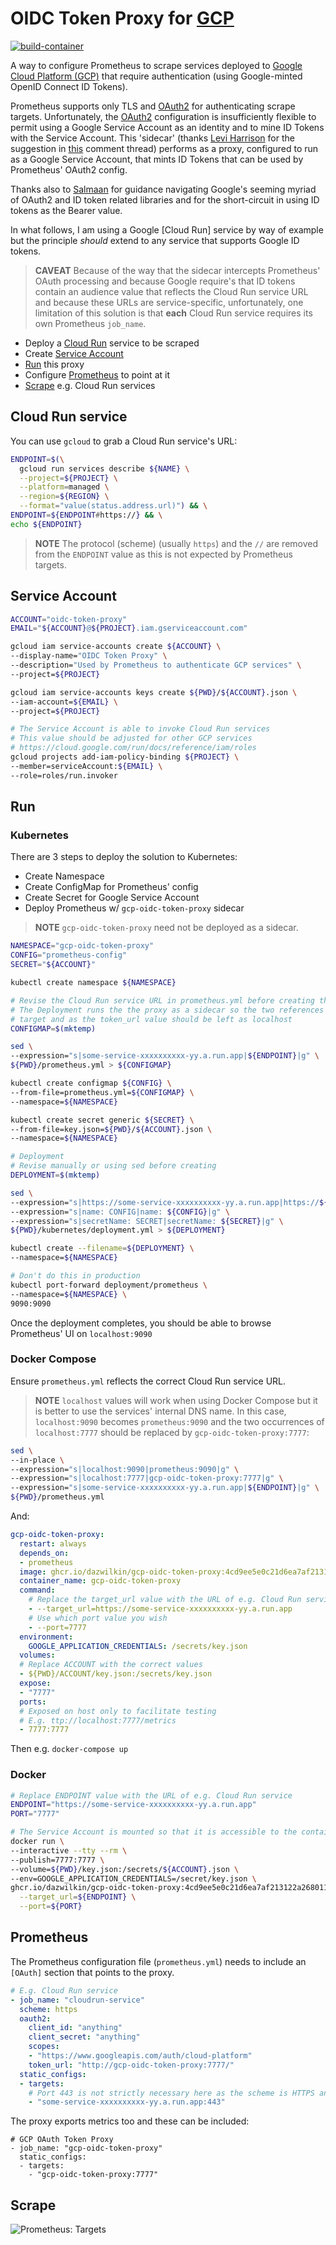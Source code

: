 # OIDC Token Proxy for [GCP](https://cloud.google.com)

[![build-container](https://github.com/DazWilkin/gcp-oidc-token-proxy/actions/workflows/build-container.yml/badge.svg)](https://github.com/DazWilkin/gcp-oidc-token-proxy/actions/workflows/build-container.yml)

A way to configure Prometheus to scrape services deployed to [Google Cloud Platform (GCP)](https://cloud.google.com) that require authentication (using Google-minted OpenID Connect ID Tokens).

Prometheus supports only TLS and [OAuth2](https://prometheus.io/docs/prometheus/latest/configuration/configuration/#oauth2) for authenticating scrape targets. Unfortunately, the [OAuth2](https://prometheus.io/docs/prometheus/latest/configuration/configuration/#oauth2) configuration is insufficiently flexible to permit using a Google Service Account as an identity and to mine ID Tokens with the Service Account. This 'sidecar' (thanks [Levi Harrison](https://github.com/leviharrison) for the suggestion in [this](https://stackoverflow.com/a/69419467/609290) comment thread) performs as a proxy, configured to run as a Google Service Account, that mints ID Tokens that can be used by Prometheus' OAuth2 config.

Thanks also to [Salmaan](https://github.com/salrashid123) for guidance navigating Google's seeming myriad of OAuth2 and ID token related libraries and for the short-circuit in using ID tokens as the Bearer value.

In what follows, I am using a Google [Cloud Run] service by way of example but the principle *should* extend to any service that supports Google ID tokens.

> **CAVEAT** Because of the way that the sidecar intercepts Prometheus' OAuth processing and because Google require's that ID tokens contain an audience value that reflects the Cloud Run service URL and because these URLs are service-specific, unfortunately, one limitation of this solution is that **each** Cloud Run service requires its own Prometheus `job_name`.

+ Deploy a [Cloud Run](#cloud-run) service to be scraped
+ Create [Service Account](#service-account)
+ [Run](#run) this proxy
+ Configure [Prometheus](#prometheus) to point at it
+ [Scrape](#scrape) e.g. Cloud Run services

## Cloud Run service

You can use `gcloud` to grab a Cloud Run service's URL:

```bash
ENDPOINT=$(\
  gcloud run services describe ${NAME} \
  --project=${PROJECT} \
  --platform=managed \
  --region=${REGION} \
  --format="value(status.address.url)") && \
ENDPOINT=${ENDPOINT#https://} && \
echo ${ENDPOINT}
```

> **NOTE** The protocol (scheme) (usually `https`) and the `//` are removed from the `ENDPOINT` value as this is not expected by Prometheus targets.

## Service Account

```bash
ACCOUNT="oidc-token-proxy"
EMAIL="${ACCOUNT}@${PROJECT}.iam.gserviceaccount.com"

gcloud iam service-accounts create ${ACCOUNT} \
--display-name="OIDC Token Proxy" \
--description="Used by Prometheus to authenticate GCP services" \
--project=${PROJECT}

gcloud iam service-accounts keys create ${PWD}/${ACCOUNT}.json \
--iam-account=${EMAIL} \
--project=${PROJECT}

# The Service Account is able to invoke Cloud Run services
# This value should be adjusted for other GCP services
# https://cloud.google.com/run/docs/reference/iam/roles
gcloud projects add-iam-policy-binding ${PROJECT} \
--member=serviceAccount:${EMAIL} \
--role=roles/run.invoker
```

## Run

### Kubernetes

There are 3 steps to deploy the solution to Kubernetes:

+ Create Namespace
+ Create ConfigMap for Prometheus' config
+ Create Secret for Google Service Account
+ Deploy Prometheus w/ `gcp-oidc-token-proxy` sidecar

> **NOTE** `gcp-oidc-token-proxy` need not be deployed as a sidecar.

```bash
NAMESPACE="gcp-oidc-token-proxy"
CONFIG="prometheus-config"
SECRET="${ACCOUNT}"

kubectl create namespace ${NAMESPACE}

# Revise the Cloud Run service URL in prometheus.yml before creating the ConfigMap
# The Deployment runs the the proxy as a sidecar so the two references to it, as a
# target and as the token_url value should be left as localhost
CONFIGMAP=$(mktemp)

sed \
--expression="s|some-service-xxxxxxxxxx-yy.a.run.app|${ENDPOINT}|g" \
${PWD}/prometheus.yml > ${CONFIGMAP}

kubectl create configmap ${CONFIG} \
--from-file=prometheus.yml=${CONFIGMAP} \
--namespace=${NAMESPACE}

kubectl create secret generic ${SECRET} \
--from-file=key.json=${PWD}/${ACCOUNT}.json \
--namespace=${NAMESPACE}

# Deployment
# Revise manually or using sed before creating
DEPLOYMENT=$(mktemp)

sed \
--expression="s|https://some-service-xxxxxxxxxx-yy.a.run.app|https://${ENDPOINT}|g" \
--expression="s|name: CONFIG|name: ${CONFIG}|g" \
--expression="s|secretName: SECRET|secretName: ${SECRET}|g" \
${PWD}/kubernetes/deployment.yml > ${DEPLOYMENT}

kubectl create --filename=${DEPLOYMENT} \
--namespace=${NAMESPACE}

# Don't do this in production
kubectl port-forward deployment/prometheus \
--namespace=${NAMESPACE} \
9090:9090
```

Once the deployment completes, you should be able to browse Prometheus' UI on `localhost:9090`

### Docker Compose

Ensure `prometheus.yml` reflects the correct Cloud Run service URL.

> **NOTE** `localhost` values will work when using Docker Compose but it is better to use the services' internal DNS name. In this case, `localhost:9090` becomes `prometheus:9090` and the two occurrences of `localhost:7777` should be replaced by `gcp-oidc-token-proxy:7777`:

```bash
sed \
--in-place \
--expression="s|localhost:9090|prometheus:9090|g" \
--expression="s|localhost:7777|gcp-oidc-token-proxy:7777|g" \
--expression="s|some-service-xxxxxxxxxx-yy.a.run.app|${ENDPOINT}|g" \
${PWD}/prometheus.yml
```

And:

```YAML
gcp-oidc-token-proxy:
  restart: always
  depends_on:
  - prometheus
  image: ghcr.io/dazwilkin/gcp-oidc-token-proxy:4cd9ee5e0c21d6ea7af213122a26801135637446
  container_name: gcp-oidc-token-proxy
  command:
    # Replace the target_url value with the URL of e.g. Cloud Run service
    - --target_url=https://some-service-xxxxxxxxxx-yy.a.run.app
    # Use which port value you wish
    - --port=7777
  environment:
    GOOGLE_APPLICATION_CREDENTIALS: /secrets/key.json
  volumes:
  # Replace ACCOUNT with the correct values
  - ${PWD}/ACCOUNT/key.json:/secrets/key.json
  expose:
  - "7777"
  ports:
  # Exposed on host only to facilitate testing
  # E.g. ttp://localhost:7777/metrics
  - 7777:7777
```

Then e.g. `docker-compose up`

### Docker

```bash
# Replace ENDPOINT value with the URL of e.g. Cloud Run service
ENDPOINT="https://some-service-xxxxxxxxxx-yy.a.run.app"
PORT="7777"

# The Service Account is mounted so that it is accessible to the container
docker run \
--interactive --tty --rm \
--publish=7777:7777 \
--volume=${PWD}/key.json:/secrets/${ACCOUNT}.json \
--env=GOOGLE_APPLICATION_CREDENTIALS=/secret/key.json \
ghcr.io/dazwilkin/gcp-oidc-token-proxy:4cd9ee5e0c21d6ea7af213122a26801135637446 \
  --target_url=${ENDPOINT} \
  --port=${PORT}
```

## Prometheus

The Prometheus configuration file (`prometheus.yml`) needs to include an `[OAuth]` section that points to the proxy.

```YAML
# E.g. Cloud Run service
- job_name: "cloudrun-service"
  scheme: https
  oauth2:
    client_id: "anything"
    client_secret: "anything"
    scopes:
    - "https://www.googleapis.com/auth/cloud-platform"
    token_url: "http://gcp-oidc-token-proxy:7777/"
  static_configs:
  - targets:
    # Port 443 is not strictly necessary here as the scheme is HTTPS and 443 is the default port
    - "some-service-xxxxxxxxxx-yy.a.run.app:443"
```

The proxy exports metrics too and these can be included:

```
# GCP OAuth Token Proxy
- job_name: "gcp-oidc-token-proxy"
  static_configs:
  - targets:
    - "gcp-oidc-token-proxy:7777"
```

## Scrape

![Prometheus: Targets](/images/prometheus.targets.png)
